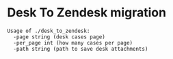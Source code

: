 Desk To Zendesk migration
=============
```
Usage of ./desk_to_zendesk:
  -page string (desk cases page)
  -per_page int (how many cases per page)
  -path string (path to save desk attachments)
```
